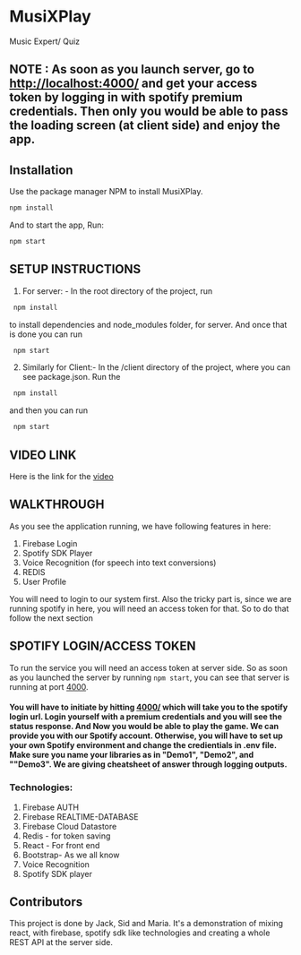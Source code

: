 # MusiXPlay

Music Expert/ Quiz

## NOTE : As soon as you launch server, go to [http://localhost:4000/](http://localhost:4000/) and get your access token by logging in with spotify premium credentials. Then only you would be able to pass the loading screen (at client side) and enjoy the app.

## Installation

Use the package manager NPM  to install MusiXPlay. 

```bash
npm install
```
And to start the app, Run:

```bash
npm start
```


## SETUP INSTRUCTIONS

1. For server: - In the root directory of the project, run 
```bash
 npm install
```
to install dependencies and node_modules folder, for server. And once that is done you can run 

```bash 
 npm start
```

2. Similarly for Client:- In the /client directory of the project, where you can see package.json. Run the 
```bash 
 npm install
```
and then you can run 
```bash
 npm start
```

## VIDEO LINK
 Here is the link for the [video](https://youtube.com)

## WALKTHROUGH
As you see the application running, we have following features in here: 
1. Firebase Login
2. Spotify SDK Player
3. Voice Recognition (for speech into text conversions)
4. REDIS
5. User Profile

You will need to login to our system first. Also the tricky part is, since we are running spotify in here, you will need an access token for that. So to do that follow the next section

## SPOTIFY LOGIN/ACCESS TOKEN 
To run the service you will need an access token at server side. So as soon as you launched the server by running ```npm start```, you can see that server is running at port [4000](http://localhost:4000). 

#### You will have to initiate by hitting [4000/](http://localhost:4000/) which will take you to the spotify login url. Login yourself with a premium credentials and you will see the status response. And Now you would be able to play the game. We can provide you with our Spotify account. Otherwise, you will have to set up your own Spotify environment and change the credientials in .env file. Make sure you name your libraries as in "Demo1", "Demo2", and ""Demo3". We are giving cheatsheet of answer through logging outputs.

### Technologies:
1. Firebase AUTH
2. Firebase REALTIME-DATABASE
3. Firebase Cloud Datastore
4. Redis - for token saving
5. React - For front end
6. Bootstrap- As we all know
7. Voice Recognition
8. Spotify SDK player


## Contributors
This project is done by Jack, Sid and Maria. It's a demonstration of mixing react, with firebase, spotify sdk like technologies and creating a whole REST API at the server side.

